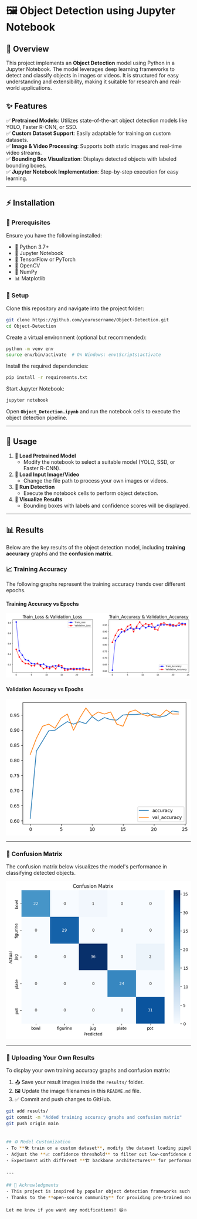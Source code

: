 # 🖼️ Object Detection using Jupyter Notebook

## 📌 Overview
This project implements an **Object Detection** model using Python in a Jupyter Notebook. The model leverages deep learning frameworks to detect and classify objects in images or videos. It is structured for easy understanding and extensibility, making it suitable for research and real-world applications.

## ✨ Features
✅ **Pretrained Models**: Utilizes state-of-the-art object detection models like YOLO, Faster R-CNN, or SSD.  
✅ **Custom Dataset Support**: Easily adaptable for training on custom datasets.  
✅ **Image & Video Processing**: Supports both static images and real-time video streams.  
✅ **Bounding Box Visualization**: Displays detected objects with labeled bounding boxes.  
✅ **Jupyter Notebook Implementation**: Step-by-step execution for easy learning.  

---

## ⚡ Installation
### 🔧 Prerequisites
Ensure you have the following installed:
- 🐍 Python 3.7+
- 📒 Jupyter Notebook
- 🤖 TensorFlow or PyTorch
- 📸 OpenCV
- 🔢 NumPy
- 📊 Matplotlib

### 🚀 Setup
Clone this repository and navigate into the project folder:
```bash
git clone https://github.com/yourusername/Object-Detection.git
cd Object-Detection
```

Create a virtual environment (optional but recommended):
```bash
python -m venv env
source env/bin/activate  # On Windows: env\Scripts\activate
```

Install the required dependencies:
```bash
pip install -r requirements.txt
```

Start Jupyter Notebook:
```bash
jupyter notebook
```

Open **`Object_Detection.ipynb`** and run the notebook cells to execute the object detection pipeline.

---

## 🎯 Usage
1. **🔄 Load Pretrained Model**  
   - Modify the notebook to select a suitable model (YOLO, SSD, or Faster R-CNN).
2. **📂 Load Input Image/Video**  
   - Change the file path to process your own images or videos.
3. **🚀 Run Detection**  
   - Execute the notebook cells to perform object detection.
4. **📌 Visualize Results**  
   - Bounding boxes with labels and confidence scores will be displayed.
---
## 📊 Results

Below are the key results of the object detection model, including **training accuracy** graphs and the **confusion matrix**.

### 📈 Training Accuracy
The following graphs represent the training accuracy trends over different epochs.

#### **Training Accuracy vs Epochs**
![Training Accuracy Graph](output1.png)

#### **Validation Accuracy vs Epochs**
![Validation Accuracy Graph](output2.png)

---

### 🔲 Confusion Matrix
The confusion matrix below visualizes the model's performance in classifying detected objects.

![Confusion Matrix](output.png)

---

### 📂 Uploading Your Own Results
To display your own training accuracy graphs and confusion matrix:
1. 📤 Save your result images inside the `results/` folder.
2. 🖼️ Update the image filenames in this `README.md` file.
3. ✅ Commit and push changes to GitHub.

```bash
git add results/
git commit -m "Added training accuracy graphs and confusion matrix"
git push origin main


## ⚙️ Model Customization
- To **🛠️ train on a custom dataset**, modify the dataset loading pipeline in the notebook.
- Adjust the **📈 confidence threshold** to filter out low-confidence detections.
- Experiment with different **🏗️ backbone architectures** for performance trade-offs.

---

## 🙏 Acknowledgments
- This project is inspired by popular object detection frameworks such as [YOLO](https://pjreddie.com/darknet/yolo/) and [Faster R-CNN](https://arxiv.org/abs/1506.01497).
- Thanks to the **open-source community** for providing pre-trained models and datasets.

Let me know if you want any modifications! 😃🔥
